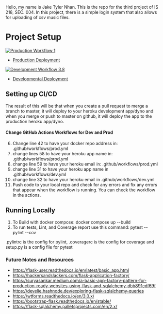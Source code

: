 Hello, my name is Jake Tyler Nhan. This is the repo for the third project of IS 218, SEC. 004. In this project, there is a simple login system that also allows for uploading of csv music files.

# Project Setup

[![Production Workflow 1](https://github.com/jtn24-NJIT/flask_auth/actions/workflows/prod.yml/badge.svg?branch=master)](https://github.com/jtn24-NJIT/flask_auth/actions/workflows/prod.yml)

* [Production Deployment](https://jtn24-prod.herokuapp.com/)


[![Development Workflow 3.8](https://github.com/jtn24-NJIT/flask_auth/actions/workflows/dev.yml/badge.svg?branch=master)](https://github.com/jtn24-NJIT/flask_auth/actions/workflows/dev.yml)

* [Developmental Deployment](https://jtn24-dev.herokuapp.com/)


## Setting up CI/CD

The result of this will be that when you create a pull request to merge a branch to master, it will deploy to your
heroku development app/dyno and when you merge or push to master on github, it will deploy the app to the production heroku
app/dyno.

#### Change GitHub Actions Workflows for Dev and Prod

6. Change line 42 to have your docker repo address in: .github/workflows/prod.yml
7. change lines 58 to have your heroku app name in: .github/workflows/prod.yml
8. change line 59 to have your heroku email in: .github/workflows/prod.yml
9. change line 31 to have your heroku app name in .github/workflows/dev.yml
10. change line 32 to have your heroku email in .github/workflows/dev.yml
11. Push code to your local repo and check for any errors and fix any errors that appear when the workflow is running. You can check the workflow in the
    actions.

## Running Locally

1. To Build with docker compose:
   docker compose up --build
2. To run tests, Lint, and Coverage report use this command: pytest --pylint --cov

.pylintrc is the config for pylint, .coveragerc is the config for coverage and setup.py is a config file for pytest


### Future Notes and Resources
* https://flask-user.readthedocs.io/en/latest/basic_app.html
* https://hackersandslackers.com/flask-application-factory/
* https://suryasankar.medium.com/a-basic-app-factory-pattern-for-production-ready-websites-using-flask-and-sqlalchemy-dbb891cdf69f
* https://develie.hashnode.dev/exploring-flask-sqlalchemy-queries
* https://wtforms.readthedocs.io/en/3.0.x/
* https://bootstrap-flask.readthedocs.io/en/stable/
* https://flask-sqlalchemy.palletsprojects.com/en/2.x/
